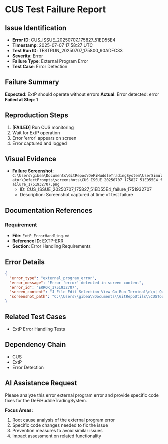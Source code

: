 # CUS Test Failure Report

## Issue Identification
- **Error ID**: CUS_ISSUE_20250707_175827_51ED55E4
- **Timestamp**: 2025-07-07 17:58:27 UTC
- **Test Run ID**: TESTRUN_20250707_175800_90ADFC33
- **Severity**: Error
- **Failure Type**: External Program Error
- **Test Case**: Error Detection

## Failure Summary
**Expected**: ExtP should operate without errors
**Actual**: Error detected: error
**Failed at Step**: 1

## Reproduction Steps
1. **[FAILED]** Run CUS monitoring
2. Wait for ExtP operation
3. Error 'error' appears on screen
4. Error captured and logged

## Visual Evidence
- **Failure Screenshot**: `C:\Users\gibea\Documents\GitRepos\DeFiHuddleTradingSystem\UserSimulator\DefectPrompts\screenshots\CUS_ISSUE_20250707_175827_51ED55E4_failure_1751932707.png`
  - ID: CUS_ISSUE_20250707_175827_51ED55E4_failure_1751932707
  - Description: Screenshot captured at time of test failure

## Documentation References
### Requirement
- **File**: `ExtP_ErrorHandling.md`
- **Reference ID**: EXTP-ERR
- **Section**: Error Handling Requirements

## Error Details
```json
{
  "error_type": "external_program_error",
  "error_message": "Error 'error' detected in screen content",
  "error_id": "ERROR_1751932707",
  "screen_content": "J File Edit Selection View Go Run Terminal\n\n| Qa EXPLORER\n\nExtPStartupVisible bat\n\ncopilot\n\n\u00a5 Advanced_UseCase_Discovery_Techniques.md\n\n2P \u00ae AdvancedTestExecutor. py\n Alternative_Test_Anchoring_Concepts.md\nI) \u00ae AutomatedRemediationSystem.py\n BrainstormDialog2.md\nB \u00ae CUS baseline_clean.py\n\u00a5 CUS _ExtP_Testing_Guide.md\nA \u00ae CUS old_broken.py\n\u00ae CUSpy\n(0) 4 DDD_Modern_Approach.md\ndebug ExtP output.txt\n8 deploy_production.bat\n\u00ae EnhancedCUS.py\n\u00ae EnhancedTestCaseGenerator.py\nextp_analysis prompt _optimized.txt\nextp_analysis_prompt-txt\n\u00a9 ExtP_Indexer.py\n{} extp_metadatajson\n\n\u00ae generate_extp_requirements.py\n\u00ae IssuePromptGenerator.py\n\nEE launch_cus_stepbystep.bat\n\nS launch_cus.bat\njaunch_test_extp.bat\n\n\u00ae method1_comprehensive_validation.py\n{} method1_validation_reportjson\n4 PRODUCTION _READY.md\n\n@ \u00ae production_status_check.py\n =ProductionValidationReport.md\n\nBey > OUTLINE\n\n> TIMELINE\n\nBA & mains S @oAo\n\nu\n\nccc\n\ncccce\n\nHelp eo PD GitRepoutils\n\u00ae CUSpy [2] X \u2014 @ CUS baseline_clean.py U Dy ada\nCUSTool",
  "screenshot_path": "C:\\Users\\gibea\\Documents\\GitRepoUtils\\CUSTool\\Logs\\Screenshots\\screenshot_1751932707.png"
}
```

## Related Test Cases
- ExtP Error Handling Tests

## Dependency Chain
- CUS
- ExtP
- Error Detection

## AI Assistance Request

Please analyze this error external program error and provide specific code fixes for the DeFiHuddleTradingSystem.

**Focus Areas:**
1. Root cause analysis of the external program error
2. Specific code changes needed to fix the issue
3. Prevention measures to avoid similar issues
4. Impact assessment on related functionality
